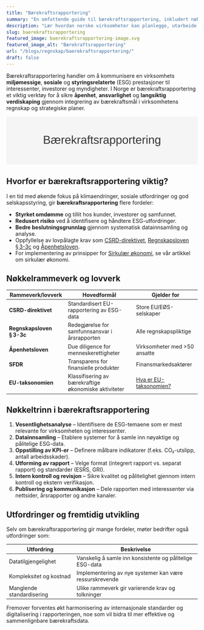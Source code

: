 ```yaml
---
title: "Bærekraftsrapportering"
summary: "En omfattende guide til bærekraftsrapportering, inkludert nøkkeltrinn, lovverk, rammeverk og beste praksis for norske bedrifter."
description: "Lær hvordan norske virksomheter kan planlegge, utarbeide og publisere bærekraftsrapportering i henhold til lovkrav og internasjonale standarder."
slug: baerekraftsrapportering
featured_image: baerekraftsrapportering-image.svg
featured_image_alt: "Bærekraftsrapportering"
url: "/blogs/regnskap/baerekraftsrapportering/"
draft: false
---
```


Bærekraftsrapportering handler om å kommunisere en virksomhets **miljømessige**, **sosiale** og **styringsrelaterte** (ESG) prestasjoner til interessenter, investorer og myndigheter. I Norge er bærekraftsrapportering et viktig verktøy for å sikre **åpenhet**, **ansvarlighet** og **langsiktig verdiskaping** gjennom integrering av bærekraftsmål i virksomhetens regnskap og strategiske planer.

![Bærekraftsrapportering](baerekraftsrapportering-image.svg)

## Hvorfor er bærekraftsrapportering viktig?

I en tid med økende fokus på klimaendringer, sosiale utfordringer og god selskapsstyring, gir **bærekraftsrapportering** flere fordeler:

* **Styrket omdømme** og tillit hos kunder, investorer og samfunnet.
* **Redusert risiko** ved å identifisere og håndtere ESG-utfordringer.
* **Bedre beslutningsgrunnlag** gjennom systematisk datainnsamling og analyse.
* Oppfyllelse av lovpålagte krav som [CSRD-direktivet](/blogs/regnskap/hva-er-csrd "Hva er CSRD? Corporate Sustainability Reporting Directive - Komplett Guide"), [Regnskapsloven § 3-3c](/blogs/regnskap/hva-er-opplysningsplikt "Hva er Opplysningsplikt? Guide til Regnskapsloven § 3-3c og samfunnsansvar") og [Åpenhetsloven](/blogs/regnskap/hva-er-opplysningsplikt "Hva er Opplysningsplikt? Guide til Åpenhetsloven og due diligence").
* For implementering av prinsipper for [Sirkulær økonomi](/blogs/regnskap/sirkulaer-okonomi "Sirkulær økonomi i Regnskap: En Guide til Sirkulær økonomi og Regnskapspraksis"), se vår artikkel om sirkulær økonomi.

## Nøkkelrammeverk og lovverk

| Rammeverk/lovverk                      | Hovedformål                                     | Gjelder for                 |
|----------------------------------------|--------------------------------------------------|-----------------------------|
| **CSRD-direktivet**                    | Standardisert EU-rapportering av ESG-data        | Store EU/EØS-selskaper      |
| **Regnskapsloven § 3-3c**              | Redegjørelse for samfunnsansvar i årsrapporten   | Alle regnskapspliktige      |
| **Åpenhetsloven**                      | Due diligence for menneskerettigheter            | Virksomheter med >50 ansatte|
| **SFDR**                               | Transparens for finansielle produkter            | Finansmarkedsaktører        |
| **EU-taksonomien**                     | Klassifisering av bærekraftige økonomiske aktiviteter | [Hva er EU-taksonomien?](/blogs/regnskap/hva-er-eu-taksonomien "EU-taksonomien: Klassifiseringssystem for Bærekraftige Aktiviteter") |

## Nøkkeltrinn i bærekraftsrapportering

1. **Vesentlighetsanalyse** – Identifisere de ESG-temaene som er mest relevante for virksomheten og interessenter.
2. **Datainnsamling** – Etablere systemer for å samle inn nøyaktige og pålitelige ESG-data.
3. **Oppstilling av KPI-er** – Definere målbare indikatorer (f.eks. CO₂-utslipp, antall arbeidsskader).
4. **Utforming av rapport** – Velge format (integrert rapport vs. separat rapport) og standarder (ESRS, GRI).
5. **Intern kontroll og revisjon** – Sikre kvalitet og pålitelighet gjennom intern kontroll og ekstern verifikasjon.
6. **Publisering og kommunikasjon** – Dele rapporten med interessenter via nettsider, årsrapporter og andre kanaler.

## Utfordringer og fremtidig utvikling

Selv om bærekraftsrapportering gir mange fordeler, møter bedrifter også utfordringer som:

| Utfordring                  | Beskrivelse                                                |
|-----------------------------|------------------------------------------------------------|
| Datatilgjengelighet         | Vanskelig å samle inn konsistente og pålitelige ESG-data   |
| Kompleksitet og kostnad     | Implementering av nye systemer kan være ressurskrevende    |
| Manglende standardisering   | Ulike rammeverk gir varierende krav og tolkninger          |

Fremover forventes økt harmonisering av internasjonale standarder og digitalisering i rapporteringen, noe som vil bidra til mer effektive og sammenlignbare bærekraftsdata.
